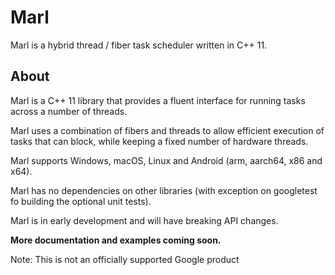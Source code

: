 # Marl

Marl is a hybrid thread / fiber task scheduler written in C++ 11.

## About

Marl is a C++ 11 library that provides a fluent interface for running tasks across a number of threads.

Marl uses a combination of fibers and threads to allow efficient execution of tasks that can block, while keeping a fixed number of hardware threads.

Marl supports Windows, macOS, Linux and Android (arm, aarch64, x86 and x64).

Marl has no dependencies on other libraries (with exception on googletest fo building the optional unit tests).

Marl is in early development and will have breaking API changes.


**More documentation and examples coming soon.**


Note: This is not an officially supported Google product
